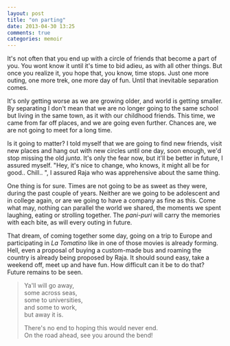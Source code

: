```yaml
---
layout: post
title: "on parting"
date: 2013-04-30 13:25
comments: true
categories: memoir
---
```


It's not often that you end up with a circle of friends that become a part of
you. You wont know it until it's time to bid adieu, as with all other things.
But once you realize it, you hope that, you know, time stops. Just one more
outing, one more trek, one more day of fun. Until that inevitable separation
comes.

<!-- more -->

It's only getting worse as we are growing older, and world is getting smaller.
By separating I don't mean that we are no longer going to the same school but
living in the same town, as it with our childhood friends. This time, we came
from far off places, and we are going even further. Chances are, we are not
going to meet for a long time. 

Is it going to matter? I told myself that we are going to find new friends,
visit new places and hang out with new circles until one day, soon enough, we'd
stop missing the old _junta_. It's only the fear now, but it'll be better in
future, I assured myself. "Hey, it's nice to change, who knows, it might all be
for good.. Chill.. ", I assured Raja who was apprehensive about the same
thing.

One thing is for sure. Times are not going to be as sweet as they were, during
the past couple of years. Neither are we going to be adolescent and in college
again, or are we going to have a company as fine as this. Come what may, nothing
can parallel the world we shared, the moments we spent laughing, eating or
strolling together. The _pani-puri_ will carry the memories with each bite, as
will every outing in future.

That dream, of coming together some day, going on a trip to Europe and
participating in _La Tomatino_ like in one of those movies is already forming.
Hell, even a proposal of buying a custom-made bus and roaming the country is already
being proposed by Raja. It should sound easy, take  a weekend off, meet up and have fun.
How difficult can it be to do that? Future remains to be seen.
  
> Ya'll will go away,   
> some across seas,   
> some to universities,   
> and some to work,   
> but away it is.  
>   
> There's no end to hoping this would never end.  
> On the road ahead, see you around the bend!  
